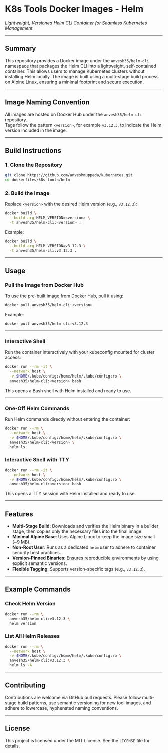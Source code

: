 # **K8s Tools Docker Images - Helm**  

*Lightweight, Versioned Helm CLI Container for Seamless Kubernetes Management*

---

## Summary

This repository provides a Docker image under the `anvesh35/helm-cli` namespace that packages the Helm CLI into a lightweight, self-contained container. This allows users to manage Kubernetes clusters without installing Helm locally. The image is built using a multi-stage build process on Alpine Linux, ensuring a minimal footprint and secure execution.

---

## Image Naming Convention

All images are hosted on Docker Hub under the `anvesh35/helm-cli` repository.  
Tags follow the pattern `<version>`, for example `v3.12.3`, to indicate the Helm version included in the image.

---

## Build Instructions

### 1. Clone the Repository
```bash
git clone https://github.com/anveshmuppeda/kubernetes.git
cd dockerfiles/k8s-tools/helm
```

### 2. Build the Image
Replace `<version>` with the desired Helm version (e.g., `v3.12.3`):
```bash
docker build \
  --build-arg HELM_VERSION=<version> \
  -t anvesh35/helm-cli:<version> .
```

Example:
```bash
docker build \
  --build-arg HELM_VERSION=v3.12.3 \
  -t anvesh35/helm-cli:v3.12.3 .
```

---

## Usage

### Pull the Image from Docker Hub
To use the pre-built image from Docker Hub, pull it using:
```bash
docker pull anvesh35/helm-cli:<version>
```

Example:
```bash
docker pull anvesh35/helm-cli:v3.12.3
```

---

### Interactive Shell
Run the container interactively with your kubeconfig mounted for cluster access:
```bash
docker run --rm -it \
  --network host \
  -v $HOME/.kube/config:/home/helm/.kube/config:ro \
  anvesh35/helm-cli:<version> bash
```

This opens a Bash shell with Helm installed and ready to use.

---

### One-Off Helm Commands
Run Helm commands directly without entering the container:
```bash
docker run --rm \
  --network host \
  -v $HOME/.kube/config:/home/helm/.kube/config:ro \
  anvesh35/helm-cli:<version> \
  helm ls
```

### Interactive Shell with TTY
```bash
docker run --rm -it \
  --network host \
  -v $HOME/.kube/config:/home/helm/.kube/config:ro \
  anvesh35/helm-cli:<version> bash
```
This opens a TTY session with Helm installed and ready to use.

---

## Features

- **Multi-Stage Build**: Downloads and verifies the Helm binary in a builder stage, then copies only the necessary files into the final image.
- **Minimal Alpine Base**: Uses Alpine Linux to keep the image size small (~9 MB).
- **Non-Root User**: Runs as a dedicated `helm` user to adhere to container security best practices.
- **Version-Pinned Binaries**: Ensures reproducible environments by using explicit semantic versions.
- **Flexible Tagging**: Supports version-specific tags (e.g., `v3.12.3`).

---

## Example Commands

### Check Helm Version
```bash
docker run --rm \
  anvesh35/helm-cli:v3.12.3 \
  helm version
```

### List All Helm Releases
```bash
docker run --rm \
  --network host \
  -v $HOME/.kube/config:/home/helm/.kube/config:ro \
  anvesh35/helm-cli:v3.12.3 \
  helm ls -A
```

---

## Contributing

Contributions are welcome via GitHub pull requests. Please follow multi-stage build patterns, use semantic versioning for new tool images, and adhere to lowercase, hyphenated naming conventions.

---

## License

This project is licensed under the MIT License. See the `LICENSE` file for details.